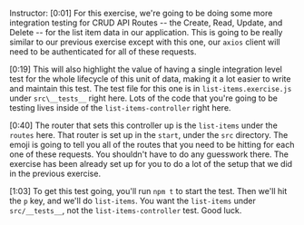 Instructor: [0:01] For this exercise, we're going to be doing some more integration testing for CRUD API Routes -- the Create, Read, Update, and Delete -- for the list item data in our application. This is going to be really similar to our previous exercise except with this one, our `axios` client will need to be authenticated for all of these requests.

[0:19] This will also highlight the value of having a single integration level test for the whole lifecycle of this unit of data, making it a lot easier to write and maintain this test. The test file for this one is in `list-items.exercise.js` under `src\__tests__` right here. Lots of the code that you're going to be testing lives inside of the `list-items-controller` right here.

[0:40] The router that sets this controller up is the `list-items` under the `routes` here. That router is set up in the `start`, under the `src` directory. The emoji is going to tell you all of the routes that you need to be hitting for each one of these requests. You shouldn't have to do any guesswork there. The exercise has been already set up for you to do a lot of the setup that we did in the previous exercise.

[1:03] To get this test going, you'll run `npm t` to start the test. Then we'll hit the `p` key, and we'll do `list-items`. You want the `list-items` under `src/__tests__`, not the `list-items-controller` test. Good luck.
